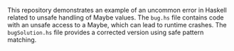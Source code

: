 This repository demonstrates an example of an uncommon error in Haskell related to unsafe handling of Maybe values. The `bug.hs` file contains code with an unsafe access to a Maybe, which can lead to runtime crashes. The `bugSolution.hs` file provides a corrected version using safe pattern matching.